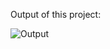 Output of this project:

![Output](https://github.com/Afnan5750/Currency-Converter-App/assets/155257728/17f618de-6704-43e2-94d3-575df2790440)
